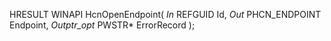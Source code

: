 HRESULT
WINAPI
HcnOpenEndpoint(
    _In_ REFGUID Id,
    _Out_ PHCN_ENDPOINT Endpoint,
    _Outptr_opt_ PWSTR* ErrorRecord
    );
